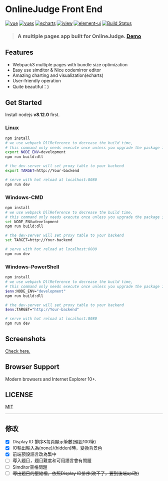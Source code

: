 # OnlineJudge Front End
[![vue](https://img.shields.io/badge/vue-2.5.13-blue.svg?style=flat-square)](https://github.com/vuejs/vue)
[![vuex](https://img.shields.io/badge/vuex-3.0.1-blue.svg?style=flat-square)](https://vuex.vuejs.org/)
[![echarts](https://img.shields.io/badge/echarts-3.8.3-blue.svg?style=flat-square)](https://github.com/ecomfe/echarts)
[![iview](https://img.shields.io/badge/iview-2.8.0-blue.svg?style=flat-square)](https://github.com/iview/iview)
[![element-ui](https://img.shields.io/badge/element-2.0.9-blue.svg?style=flat-square)](https://github.com/ElemeFE/element)
[![Build Status](https://travis-ci.org/QingdaoU/OnlineJudgeFE.svg?branch=master)](https://travis-ci.org/QingdaoU/OnlineJudgeFE)

>### A multiple pages app built for OnlineJudge. [Demo](https://qduoj.com)

## Features

+ Webpack3 multiple pages with bundle size optimization
+ Easy use simditor & Nice codemirror editor
+ Amazing charting and visualization(echarts)
+ User-friendly operation
+ Quite beautiful：)

## Get Started

Install nodejs **v8.12.0** first.

### Linux

```bash
npm install
# we use webpack DllReference to decrease the build time,
# this command only needs execute once unless you upgrade the package in build/webpack.dll.conf.js
export NODE_ENV=development
npm run build:dll

# the dev-server will set proxy table to your backend
export TARGET=http://Your-backend

# serve with hot reload at localhost:8080
npm run dev
```
### Windows-CMD

```bash
npm install
# we use webpack DllReference to decrease the build time,
# this command only needs execute once unless you upgrade the package in build/webpack.dll.conf.js
set NODE_ENV=development
npm run build:dll

# the dev-server will set proxy table to your backend
set TARGET=http://Your-backend

# serve with hot reload at localhost:8080
npm run dev
```
### Windows-PowerShell

```bash
npm install
# we use webpack DllReference to decrease the build time,
# this command only needs execute once unless you upgrade the package in build/webpack.dll.conf.js
$env:NODE_ENV="development"
npm run build:dll

# the dev-server will set proxy table to your backend
$env:TARGET="http://Your-backend"

# serve with hot reload at localhost:8080
npm run dev
```

## Screenshots

[Check here.](https://github.com/QingdaoU/OnlineJudge)

## Browser Support

Modern browsers and Internet Explorer 10+.

## LICENSE

[MIT](http://opensource.org/licenses/MIT)


---


## 修改

- [X] Display ID 排序&每頁顯示筆數(預設100筆)
- [X] IO輸出輸入為(none)/(hidden)時，變換背景色
- [X] 前端預設語言改為繁中
- [ ] 導入題目，題目難度和可用語言會有問題
- [ ] Simditor空格問題
- [ ] ~~導出題目的壓縮檔，依照Display ID排序(改不了，要到後端api改)~~
